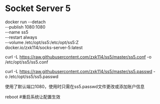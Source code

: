# Socket Server 5
docker run --detach \
--publish 1080:1080 \
--name ss5 \
--restart always \
--volume /etc/opt/ss5:/etc/opt/ss5:Z \
docker.io/zxk114/socks-server-5:latest

curl -L https://raw.githubusercontent.com/zxk114/ss5/master/ss5.conf -o /etc/opt/ss5/ss5.conf

curl -L https://raw.githubusercontent.com/zxk114/ss5/master/ss5.passwd -o /etc/opt/ss5/ss5.passwd

使用了默认端口1080，使用时只需在ss5.passwd文件更改或添加账户信息

reboot  #重启系统让配置生效
